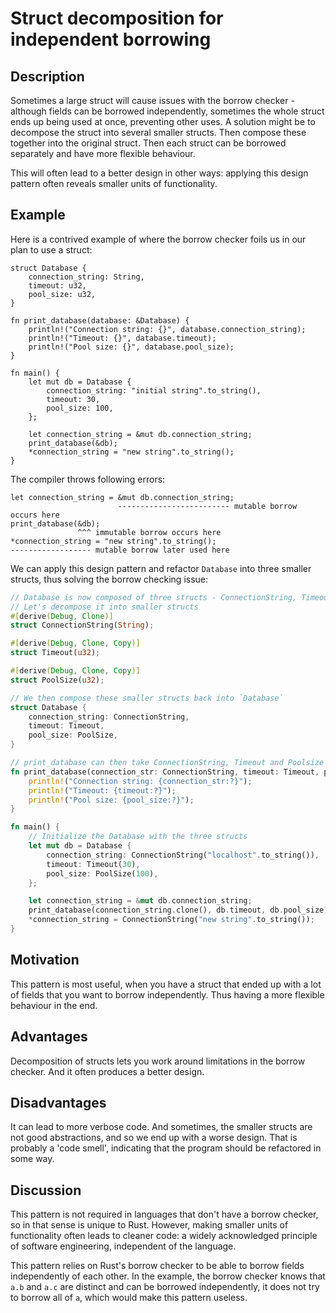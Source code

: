 # Struct decomposition for independent borrowing

## Description

Sometimes a large struct will cause issues with the borrow checker - although
fields can be borrowed independently, sometimes the whole struct ends up being
used at once, preventing other uses. A solution might be to decompose the struct
into several smaller structs. Then compose these together into the original
struct. Then each struct can be borrowed separately and have more flexible
behaviour.

This will often lead to a better design in other ways: applying this design
pattern often reveals smaller units of functionality.

## Example

Here is a contrived example of where the borrow checker foils us in our plan to
use a struct:

```rust,ignore
struct Database {
    connection_string: String,
    timeout: u32,
    pool_size: u32,
}

fn print_database(database: &Database) {
    println!("Connection string: {}", database.connection_string);
    println!("Timeout: {}", database.timeout);
    println!("Pool size: {}", database.pool_size);
}

fn main() {
    let mut db = Database {
        connection_string: "initial string".to_string(),
        timeout: 30,
        pool_size: 100,
    };

    let connection_string = &mut db.connection_string;
    print_database(&db);
    *connection_string = "new string".to_string();
}
```

The compiler throws following errors:

```ignore
let connection_string = &mut db.connection_string;
                        ------------------------- mutable borrow occurs here
print_database(&db);
               ^^^ immutable borrow occurs here
*connection_string = "new string".to_string();
------------------ mutable borrow later used here
```

We can apply this design pattern and refactor `Database` into three smaller
structs, thus solving the borrow checking issue:

```rust
// Database is now composed of three structs - ConnectionString, Timeout and PoolSize.
// Let's decompose it into smaller structs
#[derive(Debug, Clone)]
struct ConnectionString(String);

#[derive(Debug, Clone, Copy)]
struct Timeout(u32);

#[derive(Debug, Clone, Copy)]
struct PoolSize(u32);

// We then compose these smaller structs back into `Database`
struct Database {
    connection_string: ConnectionString,
    timeout: Timeout,
    pool_size: PoolSize,
}

// print_database can then take ConnectionString, Timeout and Poolsize struct instead
fn print_database(connection_str: ConnectionString, timeout: Timeout, pool_size: PoolSize) {
    println!("Connection string: {connection_str:?}");
    println!("Timeout: {timeout:?}");
    println!("Pool size: {pool_size:?}");
}

fn main() {
    // Initialize the Database with the three structs
    let mut db = Database {
        connection_string: ConnectionString("localhost".to_string()),
        timeout: Timeout(30),
        pool_size: PoolSize(100),
    };

    let connection_string = &mut db.connection_string;
    print_database(connection_string.clone(), db.timeout, db.pool_size);
    *connection_string = ConnectionString("new string".to_string());
}
```

## Motivation

This pattern is most useful, when you have a struct that ended up with a lot of
fields that you want to borrow independently. Thus having a more flexible
behaviour in the end.

## Advantages

Decomposition of structs lets you work around limitations in the borrow checker.
And it often produces a better design.

## Disadvantages

It can lead to more verbose code. And sometimes, the smaller structs are not
good abstractions, and so we end up with a worse design. That is probably a
'code smell', indicating that the program should be refactored in some way.

## Discussion

This pattern is not required in languages that don't have a borrow checker, so
in that sense is unique to Rust. However, making smaller units of functionality
often leads to cleaner code: a widely acknowledged principle of software
engineering, independent of the language.

This pattern relies on Rust's borrow checker to be able to borrow fields
independently of each other. In the example, the borrow checker knows that `a.b`
and `a.c` are distinct and can be borrowed independently, it does not try to
borrow all of `a`, which would make this pattern useless.
